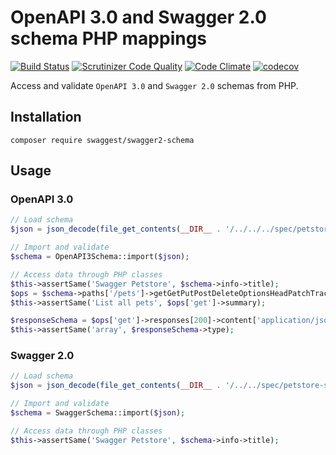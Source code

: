 # OpenAPI 3.0 and Swagger 2.0 schema PHP mappings

[![Build Status](https://travis-ci.org/swaggest/php-swagger2-schema.svg?branch=master)](https://travis-ci.org/swaggest/php-swagger2-schema)
[![Scrutinizer Code Quality](https://scrutinizer-ci.com/g/swaggest/php-swagger2-schema/badges/quality-score.png?b=master)](https://scrutinizer-ci.com/g/swaggest/php-swagger2-schema/?branch=master)
[![Code Climate](https://codeclimate.com/github/swaggest/php-swagger2-schema/badges/gpa.svg)](https://codeclimate.com/github/swaggest/php-swagger2-schema)
[![codecov](https://codecov.io/gh/swaggest/php-swagger2-schema/branch/master/graph/badge.svg)](https://codecov.io/gh/swaggest/php-swagger2-schema)

Access and validate `OpenAPI 3.0` and `Swagger 2.0` schemas from PHP.

## Installation

```
composer require swaggest/swagger2-schema
```

## Usage

### OpenAPI 3.0

```php
// Load schema
$json = json_decode(file_get_contents(__DIR__ . '/../../../spec/petstore-openapi3.json'));

// Import and validate
$schema = OpenAPI3Schema::import($json);

// Access data through PHP classes
$this->assertSame('Swagger Petstore', $schema->info->title);
$ops = $schema->paths['/pets']->getGetPutPostDeleteOptionsHeadPatchTraceValues();
$this->assertSame('List all pets', $ops['get']->summary);

$responseSchema = $ops['get']->responses[200]->content['application/json']->schema;
$this->assertSame('array', $responseSchema->type);
```

### Swagger 2.0

```php
// Load schema
$json = json_decode(file_get_contents(__DIR__ . '/../../spec/petstore-swagger.json'));

// Import and validate
$schema = SwaggerSchema::import($json);

// Access data through PHP classes
$this->assertSame('Swagger Petstore', $schema->info->title);
```

